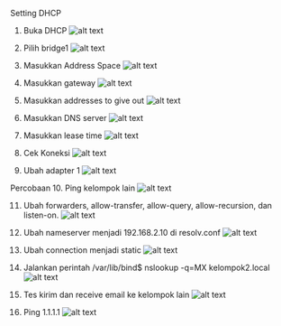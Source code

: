 Setting DHCP
1. Buka DHCP
![alt text](image.png)

2. Pilih bridge1
![alt text](image-1.png)

3. Masukkan Address Space
![alt text](image-2.png)

4. Masukkan gateway 
![alt text](image-3.png)

5. Masukkan addresses to give out
![alt text](image-4.png)

6. Masukkan DNS server
![alt text](image-5.png)

7. Masukkan lease time
![alt text](image-6.png)

8. Cek Koneksi
![alt text](image-7.png)

9. Ubah adapter 1
![alt text](image-8.png)

Percobaan
10. Ping kelompok lain
![alt text](image-9.png)

11. Ubah forwarders, allow-transfer, allow-query, allow-recursion, dan listen-on.
![alt text](image-10.png)

12. Ubah nameserver menjadi 192.168.2.10 di resolv.conf 
![alt text](image-11.png)

13. Ubah connection menjadi static
![alt text](image-12.png)

14. Jalankan perintah /var/lib/bind$ nslookup -q=MX kelompok2.local
![alt text](image-13.png)

15. Tes kirim dan receive email ke kelompok lain
![alt text](image-14.png)

16. Ping 1.1.1.1
![alt text](image-15.png)